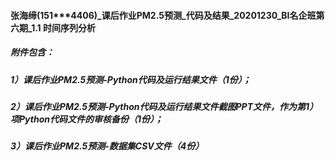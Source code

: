 #### 张海缔(151***4406)_课后作业PM2.5预测_代码及结果_20201230_BI名企班第六期_1.1 时间序列分析

##### 附件包含：
##### 1）课后作业PM2.5预测-Python代码及运行结果文件（1份）；
##### 2）课后作业PM2.5预测-Python代码及运行结果文件截图PPT文件，作为第1）项Python代码文件的审核备份（1份）；
##### 3）课后作业PM2.5预测-数据集CSV文件（4份）
